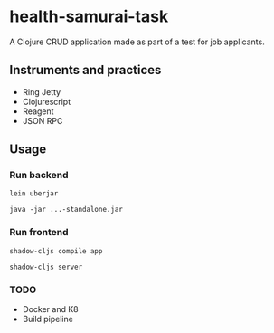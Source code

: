 # health-samurai-task

A Clojure CRUD application made as part of a test for job applicants.

## Instruments and practices
* Ring Jetty
* Clojurescript
* Reagent
* JSON RPC

## Usage

### Run backend
`lein uberjar`

`java -jar ...-standalone.jar`

### Run frontend

`shadow-cljs compile app`

`shadow-cljs server`

### TODO
* Docker and K8
* Build pipeline